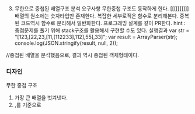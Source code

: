 3. 무한으로 중첩된 배열구조 분석
요구사항
무한중첩 구조도 동작하게 한다. [[[[[]]]]]
배열의 원소에는 숫자타입만 존재한다.
복잡한 세부로직은 함수로 분리해본다.
중복된 코드역시 함수로 분리해서 일반화한다.
프로그래밍 설계를 같이 PR한다.
hint : 중첩문제를 풀기 위해 stack구조를 활용해서 구현할 수도 있다.
실행결과
var str = "[123,[22,23,[11,[112233],112],55],33]";
var result = ArrayParser(str);
console.log(JSON.stringify(result, null, 2)); 

//중첩된 배열을 분석했음으로, 결과 역시 중첩된 객체형태이다.


### 디자인 

무한 중첩 구조 

1. 가장 큰 배열을 벗겨낸다. 
2. ,를 기준으로 


